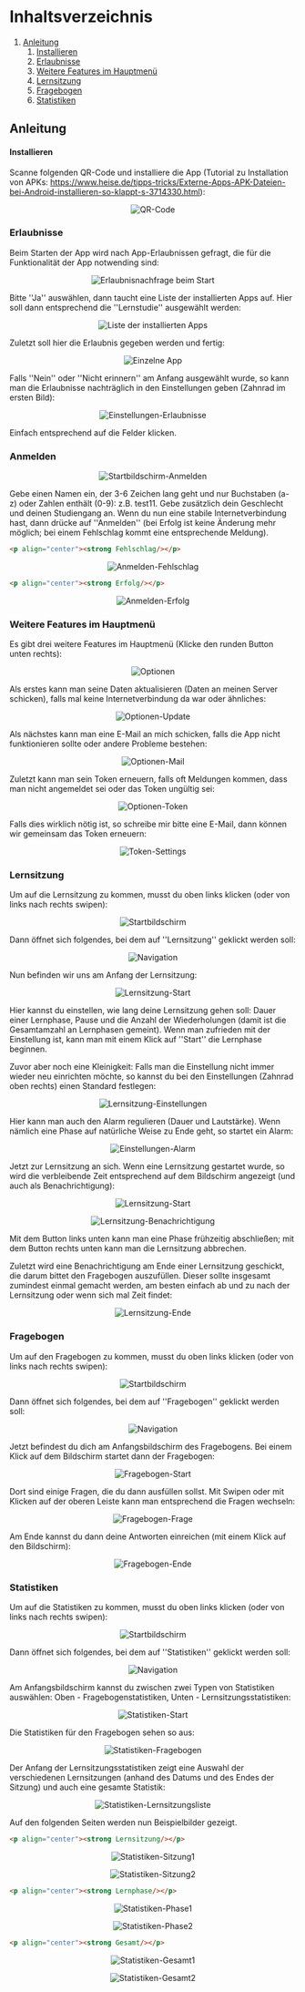 # Inhaltsverzeichnis 

1. [Anleitung](#anleitung)
   1. [Installieren](#installieren)
   2. [Erlaubnisse](#erlaubnisse)
   3. [Weitere Features im Hauptmenü](#menu)
   4. [Lernsitzung](#lernsitzung)
   5. [Fragebogen](#fragebogen)
   6. [Statistiken](#statistiken)

## Anleitung

#### Installieren

Scanne folgenden QR-Code und installiere die App (Tutorial zu Installation von APKs: https://www.heise.de/tipps-tricks/Externe-Apps-APK-Dateien-bei-Android-installieren-so-klappt-s-3714330.html):

<p align="center"><img src="../tutorial/LaTeX/frame.png" alt="QR-Code" /></p>

### Erlaubnisse 

Beim Starten der App wird nach App-Erlaubnissen gefragt, die für die Funktionalität der App notwending sind: 

<p align="center"><img src="./LaTeX/start_per.png" alt="Erlaubnisnachfrage beim Start" /></p>



Bitte ''Ja'' auswählen, dann taucht eine Liste der installierten Apps auf. Hier soll dann entsprechend die ''Lernstudie'' ausgewählt werden:

<p align="center"><img src="./LaTeX/list_per.png" alt="Liste der installierten Apps" /> </p>



Zuletzt soll hier die Erlaubnis gegeben werden und fertig: 

<p align="center"><img src="./LaTeX/item_per.png" alt="Einzelne App" /> </p>




Falls ''Nein'' oder ''Nicht erinnern'' am Anfang ausgewählt wurde, so kann man die Erlaubnisse nachträglich in den Einstellungen geben (Zahnrad im ersten Bild):

<p align="center"><img src="./LaTeX/settings_per.png" alt="Einstellungen-Erlaubnisse" /> </p>



Einfach entsprechend auf die Felder klicken.



### Anmelden 

<p align="center"><img src="./LaTeX/start_reg.png" alt="Startbildschirm-Anmelden" /> </p>




Gebe einen Namen ein, der 3-6 Zeichen lang geht und nur Buchstaben (a-z) oder Zahlen enthält (0-9): z.B. test11. Gebe zusätzlich dein Geschlecht und deinen Studiengang an. Wenn du nun eine stabile Internetverbindung hast, dann drücke auf ''Anmelden'' (bei Erfolg ist keine Änderung mehr möglich; bei einem Fehlschlag kommt eine entsprechende Meldung). 					

```html
<p align="center"><strong Fehlschlag/></p>
```

<p align="center"><img src="./LaTeX/reg_succ.png" alt="Anmelden-Fehlschlag" /> </p>		 	

```html
<p align="center"><strong Erfolg/></p>
```

<p align="center"><img src="./LaTeX/reg_fail.png" alt="Anmelden-Erfolg" /> </p>



### Weitere Features im Hauptmenü<a name="menu"></a>

Es gibt drei weitere Features im Hauptmenü (Klicke den runden Button unten rechts):

<p align="center"><img src="./LaTeX/options.png" alt="Optionen" /></p>



Als erstes kann man seine Daten aktualisieren (Daten an meinen Server schicken), falls mal keine Internetverbindung da war oder ähnliches: 

<p align="center"><img src="./LaTeX/options_update.png" alt="Optionen-Update" /></p>



Als nächstes kann man eine E-Mail an mich schicken, falls die App nicht funktionieren sollte oder andere Probleme bestehen: 

<p align="center"><img src="./LaTeX/options_mail.png" alt="Optionen-Mail" /></p>



Zuletzt kann man sein Token erneuern, falls oft Meldungen kommen, dass man nicht angemeldet sei oder das Token ungültig sei: 

<p align="center"><img src="./LaTeX/options_token.png" alt="Optionen-Token" /></p>



Falls dies wirklich nötig ist, so schreibe mir bitte eine E-Mail, dann können wir gemeinsam das Token erneuern: 

<p align="center"><img src="./LaTeX/token_new.png" alt="Token-Settings" /></p>



### Lernsitzung

Um auf die Lernsitzung zu kommen, musst du oben links klicken (oder von links nach rechts swipen): 

<p align="center"><img src="./LaTeX/start_reg.png" alt="Startbildschirm" /></p>


Dann öffnet sich folgendes, bei dem auf ''Lernsitzung'' geklickt werden soll: 

<p align="center"><img src="./LaTeX/nav.png" alt="Navigation" /></p>



Nun befinden wir uns am Anfang der Lernsitzung: 

<p align="center"><img src="./LaTeX/learn_start.png" alt="Lernsitzung-Start" /></p>



Hier kannst du einstellen, wie lang deine Lernsitzung gehen soll: Dauer einer Lernphase, Pause und die Anzahl der Wiederholungen (damit ist die Gesamtamzahl an Lernphasen gemeint). Wenn man zufrieden mit der Einstellung ist, kann man mit einem Klick auf ''Start'' die Lernphase beginnen. 

Zuvor aber noch eine Kleinigkeit: Falls man die Einstellung nicht immer wieder neu einrichten möchte, so kannst du bei den Einstellungen (Zahnrad oben rechts) einen Standard festlegen: 

<p align="center"><img src="./LaTeX/settings_learn.png" alt="Lernsitzung-Einstellungen" /></p>




Hier kann man auch den Alarm regulieren (Dauer und Lautstärke). Wenn nämlich eine Phase auf natürliche Weise zu Ende geht, so startet ein Alarm:

<p align="center"><img src="./LaTeX/settings_alarm.png" alt="Einstellungen-Alarm" /></p>



Jetzt zur Lernsitzung an sich. Wenn eine Lernsitzung gestartet wurde, so wird die verbleibende Zeit entsprechend auf dem Bildschirm angezeigt (und auch als Benachrichtigung): 

<p align="center"><img src="./LaTeX/learn_screen.png" alt="Lernsitzung-Start" /></p>

<p align="center"><img src="./LaTeX/learn_noti.png" alt="Lernsitzung-Benachrichtigung" /></p>



Mit dem Button links unten kann man eine Phase frühzeitig abschließen; mit dem Button rechts unten kann man die Lernsitzung abbrechen. 

Zuletzt wird eine Benachrichtigung am Ende einer Lernsitzung geschickt, die darum bittet den Fragebogen auszufüllen. Dieser sollte insgesamt zumindest einmal gemacht werden, am besten einfach ab und zu nach der Lernsitzung oder wenn sich mal Zeit findet: 

<p align="center"><img src="./LaTeX/learn_tosurvey.png" alt="Lernsitzung-Ende" /></p>



### Fragebogen

Um auf den Fragebogen zu kommen, musst du oben links klicken (oder von links nach rechts swipen): 

<p align="center"><img src="./LaTeX/start_reg.png" alt="Startbildschirm" /></p>



Dann öffnet sich folgendes, bei dem auf ''Fragebogen'' geklickt werden soll: 

<p align="center"><img src="./LaTeX/nav.png" alt="Navigation" /></p>



Jetzt befindest du dich am Anfangsbildschirm des Fragebogens. Bei einem Klick auf dem Bildschirm startet dann der Fragebogen: 

<p align="center"><img src="./LaTeX/survey_start.png" alt="Fragebogen-Start" /></p>



Dort sind einige Fragen, die du dann ausfüllen sollst. Mit Swipen oder mit Klicken auf der oberen Leiste kann man entsprechend die Fragen wechseln: 

<p align="center"><img src="./LaTeX/survey_question.png" alt="Fragebogen-Frage" /></p>



Am Ende kannst du dann deine Antworten einreichen (mit einem Klick auf den Bildschirm): 

<p align="center"><img src="./LaTeX/survey_end.png" alt="Fragebogen-Ende" /></p>



### Statistiken

Um auf die Statistiken zu kommen, musst du oben links klicken (oder von links nach rechts swipen): 

<p align="center"><img src="./LaTeX/start_reg.png" alt="Startbildschirm" /></p>



Dann öffnet sich folgendes, bei dem auf ''Statistiken'' geklickt werden soll: 

<p align="center"><img src="./LaTeX/nav.png" alt="Navigation" /></p>



Am Anfangsbildschirm kannst du zwischen zwei Typen von Statistiken auswählen: Oben - Fragebogenstatistiken, Unten - Lernsitzungsstatistiken: 

<p align="center"><img src="./LaTeX/stats_start.png" alt="Statistiken-Start" /></p>



Die Statistiken für den Fragebogen sehen so aus:

<p align="center"><img src="./LaTeX/stats_survey.png" alt="Statistiken-Fragebogen" /></p>



Der Anfang der Lernsitzungsstatistiken zeigt eine Auswahl der verschiedenen Lernsitzungen (anhand des Datums und des Endes der Sitzung) und auch eine gesamte Statistik:

<p align="center"><img src="./LaTeX/stats_selectionLearn.png" alt="Statistiken-Lernsitzungsliste" /></p>



Auf den folgenden Seiten werden nun Beispielbilder gezeigt.					  		 	

```html
<p align="center"><strong Lernsitzung/></p>
```

<p align="center"><img src="./LaTeX/stats_session_1.png" alt="Statistiken-Sitzung1" /></p>

<p align="center"><img src="./LaTeX/stats_session_2.png" alt="Statistiken-Sitzung2" /></p>																												    	 



```html
<p align="center"><strong Lernphase/></p>
```

<p align="center"><img src="./LaTeX/stats_phase_1.png" alt="Statistiken-Phase1" /></p>

<p align="center"><img src="./LaTeX/stats_phase_2.png" alt="Statistiken-Phase2" /></p>



```html
<p align="center"><strong Gesamt/></p>
```

<p align="center"><img src="./LaTeX/stats_complete_1.png" alt="Statistiken-Gesamt1" /></p>

<p align="center"><img src="./LaTeX/stats_complete_2.png" alt="Statistiken-Gesamt2" /></p>